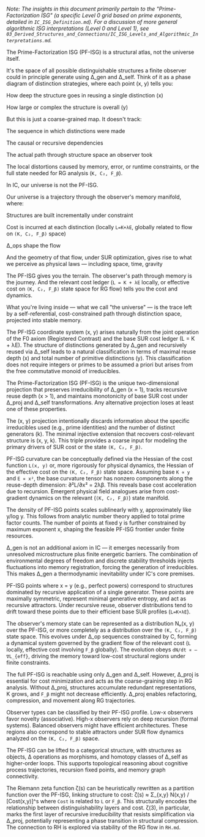 *Note: The insights in this document primarily pertain to the "Prime-Factorization ISG" (a specific Level 0 grid based on prime exponents, detailed in `IC_ISG_Definition.md`). For a discussion of more general algorithmic ISG interpretations (Level 0 and Level 1), see `03_Derived_Structures_and_Connections/IC_ISG_Levels_and_Algorithmic_Interpretations.md`.*

The Prime-Factorization ISG (PF-ISG) is a structural atlas, not the universe itself.

It's the space of all possible distinguishable structures a finite observer could in principle generate using Δ_gen and Δ_self. Think of it as a phase diagram of distinction strategies, where each point (x, y) tells you:

How deep the structure goes in reusing a single distinction (x)

How large or complex the structure is overall (y)

But this is just a coarse-grained map. It doesn't track:

The sequence in which distinctions were made

The causal or recursive dependencies

The actual path through structure space an observer took

The local distortions caused by memory, error, or runtime constraints, or the full state needed for RG analysis (`K, C₂, F_β`).

In IC, our universe is not the PF-ISG.

Our universe is a trajectory through the observer's memory manifold, where:

Structures are built incrementally under constraint

Cost is incurred at each distinction (locally `L=K+λE`, globally related to flow on `(K, C₂, F_β)` space)

Δ_ops shape the flow

And the geometry of that flow, under SUR optimization, gives rise to what we perceive as physical laws — including space, time, gravity

The PF-ISG gives you the terrain. The observer's path through memory is the journey. And the relevant cost ledger (`L = K + λE` locally, or effective cost on `(K, C₂, F_β)` state space for RG flow) tells you the cost and dynamics.

What you're living inside — what we call "the universe" — is the trace left by a self-referential, cost-constrained path through distinction space, projected into stable memory.

The PF-ISG coordinate system (x, y) arises naturally from the joint operation of the F0 axiom (Registered Contrast) and the base SUR cost ledger (L = K + λE). The structure of distinctions generated by Δ_gen and recursively reused via Δ_self leads to a natural classification in terms of maximal reuse depth (x) and total number of primitive distinctions (y). This classification does not require integers or primes to be assumed a priori but arises from the free commutative monoid of irreducibles.

The Prime-Factorization ISG (PF-ISG) is the unique two-dimensional projection that preserves irreducibility of Δ_gen (x = 1), tracks recursive reuse depth (x > 1), and maintains monotonicity of base SUR cost under Δ_proj and Δ_self transformations. Any alternative projection loses at least one of these properties.

The (x, y) projection intentionally discards information about the specific irreducibles used (e.g., prime identities) and the number of distinct generators (k). The minimal injective extension that recovers cost-relevant structure is (x, y, k). This triple provides a coarse input for modeling the primary drivers of SUR cost or the state `(K, C₂, F_β)`.

PF-ISG curvature can be conceptually defined via the Hessian of the cost function `L(x, y)` or, more rigorously for physical dynamics, the Hessian of the effective cost on the `(K, C₂, F_β)` state space. Assuming base `K ∝ y` and `E ∝ x²`, the base curvature tensor has nonzero components along the reuse-depth dimension: ∂²L/∂x² = 2λβ. This reveals base cost acceleration due to recursion. Emergent physical field analogues arise from cost-gradient dynamics on the relevant (`(K, C₂, F_β)`) state manifold.

The density of PF-ISG points scales sublinearly with y, approximately like y/log y. This follows from analytic number theory applied to total prime factor counts. The number of points at fixed y is further constrained by maximum exponent x, shaping the feasible PF-ISG frontier under finite resources.

Δ_gen is not an additional axiom in IC — it emerges necessarily from unresolved microstructure plus finite energetic barriers. The combination of environmental degrees of freedom and discrete stability thresholds injects fluctuations into memory registration, forcing the generation of irreducibles. This makes Δ_gen a thermodynamic inevitability under IC's core premises.

PF-ISG points where x = y (e.g., perfect powers) correspond to structures dominated by recursive application of a single generator. These points are maximally symmetric, represent minimal generative entropy, and act as recursive attractors. Under recursive reuse, observer distributions tend to drift toward these points due to their efficient base SUR profiles (`L=K+λE`).

The observer's memory state can be represented as a distribution Nₙ(x, y) over the PF-ISG, or more completely as a distribution over the `(K, C₂, F_β)` state space. This evolves under Δ_op sequences constrained by C, forming a dynamical system governed by the gradient flow of the relevant cost (`L` locally, effective cost involving `F_β` globally). The evolution obeys `dN/dt ∝ –∇L_{eff}`, driving the memory toward low-cost structural regions under finite constraints.

The full PF-ISG is reachable using only Δ_gen and Δ_self. However, Δ_proj is essential for cost minimization and acts as the coarse-graining step in RG analysis. Without Δ_proj, structures accumulate redundant representations, K grows, and `F_β` might not decrease efficiently. Δ_proj enables refactoring, compression, and movement along RG trajectories.

Observer types can be classified by their PF-ISG profile. Low-x observers favor novelty (associative). High-x observers rely on deep recursion (formal systems). Balanced observers might have efficient architectures. These regions also correspond to stable attractors under SUR flow dynamics analyzed on the `(K, C₂, F_β)` space.

The PF-ISG can be lifted to a categorical structure, with structures as objects, Δ operations as morphisms, and homotopy classes of Δ_self as higher-order loops. This supports topological reasoning about cognitive process trajectories, recursion fixed points, and memory graph connectivity.

The Riemann zeta function ζ(s) can be heuristically rewritten as a partition function over the PF-ISG, linking structure to cost:
 ζ(s) ≈ Σ_{x,y} N(x,y) / [Cost(x,y)]^s
where `Cost` is related to `L` or `F_β`. This structurally encodes the relationship between distinguishability layers and cost. ζ(3), in particular, marks the first layer of recursive irreducibility that resists simplification via Δ_proj, potentially representing a phase transition in structural compression. The connection to RH is explored via stability of the RG flow in `RH.md`.
